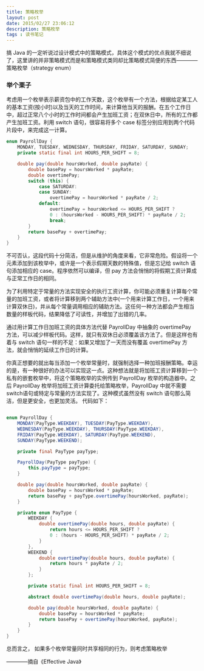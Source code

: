 ```yaml
---
title: 策略枚举
layout: post
date: 2015/02/27 23:06:12
description: 策略枚举
tags : 读书笔记
---
```


搞 Java 的一定听说过设计模式中的策略模式，具体这个模式的优点我就不细说了，这里讲的并非策略模式而是和策略模式类同却比策略模式简便的东西————策略枚举（strategy enum）

### 举个栗子
考虑用一个枚举表示薪资包中的工作天数，这个枚举有一个方法，根据给定某工人的基本工资(按小时)以及当天的工作时间，来计算他当天的报酬。在五个工作日中，超过正常八个小时的工作时间都会产生加班工资；在双休日中，所有的工作都产生加班工资。利用 switch 语句，很容易将多个 case 标签分别应用到两个代码片段中，来完成这一计算。

```java
enum PayrollDay {
    MONDAY, TUESDAY, WEDNESDAY, THURSDAY, FRIDAY, SATURDAY, SUNDAY;
    private static final int HOURS_PER_SHIFT = 8;

    double pay(double hoursWorked, double payRate) {
        double basePay = hoursWorked * payRate;
        double overtimePay;
        switch (this) {
            case SATURDAY:
            case SUNDAY:
                overtimePay = hoursWorked * payRate / 2;
            default:
                overtimePay = hoursWorked <= HOURS_PER_SHIFT ?
                0 : (hoursWorked - HOURS_PER_SHIFT) * payRate / 2;
                break;
        }
        return basePay + overtimePay;
    }
}
```

不可否认，这段代码十分简洁，但是从维护的角度来看，它非常危险。假设将一个元素添加到该枚举中，或许是一个表示假期天数的特殊值，但是忘记给 switch 语句添加相应的 case。程序依然可以编译，但 pay 方法会悄悄的将假期工资计算成与正常工作日的相同。

为了利用特定于常量的方法实现安全的执行工资计算，你可能必须重复计算每个常量的加班工资，或者将计算移到两个辅助方法中(一个用来计算工作日，一个用来计算双休日)，并从每个常量调用相应的辅助方法。这任何一种方法都会产生相当数量的样板代码，结果降低了可读性，并增加了出错的几率。

通过用计算工作日加班工资的具体方法代替 PayrollDay 中抽象的 overtimePay 方法，可以减少样板代码。这样，就只有双休日必须覆盖该方法了。但是这样也有着与 switch 语句一样的不足：如果又增加了一天而没有覆盖 overtimePay 方法，就会悄悄的延续工作日的计算。

你真正想要的就出每当添加一个枚举常量时，就强制选择一种加班报酬策略。幸运的是，有一种很好的办法可以实现这一点。这种想法就是将加班工资计算移到一个私有的嵌套枚举中，将这个策略枚举的实例传到 PayrollDay 枚举的构造器中。之后 PayrollDay 枚举将加班工资计算委托给策略枚举，PayrollDay 中就不需要switch语句或特定与常量的方法实现了。这种模式虽然没有 switch 语句那么简洁，但是更安全，也更加灵活。
代码如下：

```java

enum PayrollDay {
    MONDAY(PayType.WEEKDAY), TUESDAY(PayType.WEEKDAY),
    WEDNESDAY(PayType.WEEKDAY), THURSDAY(PayType.WEEKDAY),
    FRIDAY(PayType.WEEKDAY), SATURDAY(PayType.WEEKEND),
    SUNDAY(PayType.WEEKEND);

    private final PayType payType;

    PayrollDay(PayType payType) {
        this.payType = payType;
    }

    double pay(double hoursWorked, double payRate) {
        double basePay = hoursWorked * payRate;
        return basePay + payType.overtimePay(hoursWorked, payRate);
    }

    private enum PayType {
        WEEKDAY {
            double overtimePay(double hours, double payRate) {
                return hours <= HOURS_PER_SHIFT ? 
                0 : (hours - HOURS_PER_SHIFT) * payRate / 2;
            }
        },
        WEEKEND {
            double overtimePay(double hours, double payRate) {
                return hours * payRate / 2;
            }
        };

        private static final int HOURS_PER_SHIFT = 8;

        abstract double overtimePay(double hours, double payRate);

        double pay(double hoursWorked, double payRate) {
            double basePay = hoursWorked * payRate;
            return basePay + overtimePay(hoursWorked, payRate);
        }
    }
}

```

总而言之， 如果多个枚举常量同时共享相同的行为，则考虑策略枚举


————摘自《Effective Java》
